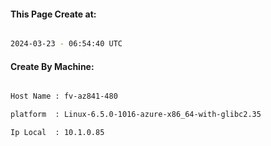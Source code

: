 
   
#### This Page Create at:

```bash

2024-03-23 - 06:54:40 UTC

```

#### Create By Machine:

```bash

Host Name : fv-az841-480

platform  : Linux-6.5.0-1016-azure-x86_64-with-glibc2.35

Ip Local  : 10.1.0.85

```


